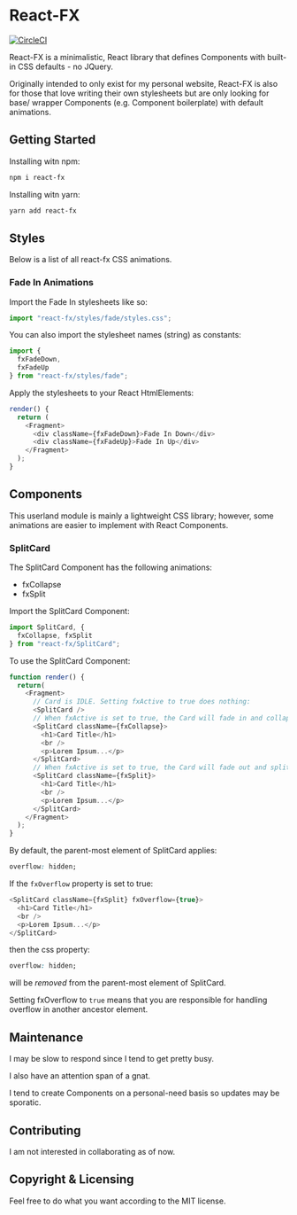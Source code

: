 # React-FX

[![CircleCI](https://circleci.com/gh/paulckim/react-fx.svg?style=svg)](https://circleci.com/gh/paulckim/react-fx)

React-FX is a minimalistic, React library that defines Components with built-in CSS defaults - no JQuery.

Originally intended to only exist for my personal website, React-FX is also for those that love writing their own stylesheets but are only looking for base/ wrapper Components (e.g. Component boilerplate) with default animations.

## Getting Started
Installing witn npm:
```bash
npm i react-fx
```

Installing witn yarn:
```bash
yarn add react-fx
```

## Styles
Below is a list of all react-fx CSS animations.

### Fade In Animations
Import the Fade In stylesheets like so:
```js
import "react-fx/styles/fade/styles.css";
```
You can also import the stylesheet names (string) as constants:
```js
import {
  fxFadeDown,
  fxFadeUp
} from "react-fx/styles/fade";
```
Apply the stylesheets to your React HtmlElements:
```js
render() {
  return (
    <Fragment>
      <div className={fxFadeDown}>Fade In Down</div>
      <div className={fxFadeUp}>Fade In Up</div>
    </Fragment>
  );
}
```

## Components
This userland module is mainly a lightweight CSS library; however, some animations 
are easier to implement with React Components.

### SplitCard
The SplitCard Component has the following animations:
* fxCollapse
* fxSplit

Import the SplitCard Component:
```js
import SplitCard, {
  fxCollapse, fxSplit
} from "react-fx/SplitCard";
```

To use the SplitCard Component:
```js
function render() {
  return(
    <Fragment>
      // Card is IDLE. Setting fxActive to true does nothing:
      <SplitCard />
      // When fxActive is set to true, the Card will fade in and collapse horizontally.
      <SplitCard className={fxCollapse}>
        <h1>Card Title</h1>
        <br />
        <p>Lorem Ipsum...</p>
      </SplitCard>
      // When fxActive is set to true, the Card will fade out and split horizontally.
      <SplitCard className={fxSplit}>
        <h1>Card Title</h1>
        <br />
        <p>Lorem Ipsum...</p>
      </SplitCard>
    </Fragment>
  );
}
```
By default, the parent-most element of SplitCard applies:
```css
overflow: hidden;
```
If the `fxOverflow` property is set to true:
```js
<SplitCard className={fxSplit} fxOverflow={true}>
  <h1>Card Title</h1>
  <br />
  <p>Lorem Ipsum...</p>
</SplitCard>
```
then the css property:
```css
overflow: hidden;
```
will be *removed* from the parent-most element of SplitCard.

Setting fxOverflow to `true` means that you are responsible for handling 
overflow in another ancestor element.

## Maintenance
I may be slow to respond since I tend to get pretty busy.

I also have an attention span of a gnat.

I tend to create Components on a personal-need basis so updates may be sporatic.

## Contributing
I am not interested in collaborating as of now.

## Copyright & Licensing
Feel free to do what you want according to the MIT license.
